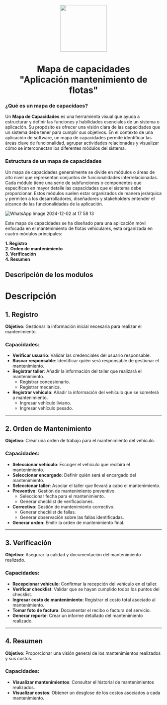 <p align='center'>
  <img src='https://github.com/user-attachments/assets/899a06d7-01dd-4f33-b0cf-48b36b632b6f' height="150">
</p>

<h1 align='center'>
  Mapa de capacidades
  <br>
  "Aplicación mantenimiento de flotas"
</h1>

### ¿Qué es un mapa de capacidaes?

Un **Mapa de Capacidades** es una herramienta visual que ayuda a estructurar y definir las funciones y habilidades esenciales de un sistema o aplicación. Su propósito es ofrecer una visión clara de las capacidades que un sistema debe tener para cumplir sus objetivos. En el contexto de una aplicación de software, un mapa de capacidades permite identificar las áreas clave de funcionalidad, agrupar actividades relacionadas y visualizar cómo se interconectan los diferentes módulos del sistema.

### Estructura de un mapa de capacidades

Un mapa de capacidades generalmente se divide en módulos o áreas de alto nivel que representan conjuntos de funcionalidades interrelacionadas. Cada módulo tiene una serie de subfunciones o componentes que especifican en mayor detalle las capacidades que el sistema debe proporcionar. Estos módulos suelen estar organizados de manera jerárquica y permiten a los desarrolladores, diseñadores y stakeholders entender el alcance de las funcionalidades de la aplicación.

![WhatsApp Image 2024-12-02 at 17 58 13](https://github.com/user-attachments/assets/7f6e137b-b883-4859-80aa-4e78f52969c0)

Este mapa de capacidades se ha diseñado para una aplicación móvil enfocada en el mantenimiento de flotas vehiculares, está organizada en cuatro módulos principales:

**1. Registro**
<br>
**2. Orden de mantenimiento**
<br>
**3. Verificación**
<br>
**4. Resumen**
<br>

## Descripción de los modulos

# Descripción 

## 1. Registro
**Objetivo**: Gestionar la información inicial necesaria para realizar el mantenimiento.

### Capacidades:
- **Verificar usuario**: Validar las credenciales del usuario responsable.
- **Buscar responsable**: Identificar quién será responsable de gestionar el mantenimiento.
- **Registrar taller**: Añadir la información del taller que realizará el mantenimiento.
  - Registrar concesionario.
  - Registrar mecánica.
- **Registrar vehículo**: Añadir la información del vehículo que se someterá a mantenimiento.
  - Ingresar vehículo liviano.
  - Ingresar vehículo pesado.

---

## 2. Orden de Mantenimiento
**Objetivo**: Crear una orden de trabajo para el mantenimiento del vehículo.

### Capacidades:
- **Seleccionar vehículo**: Escoger el vehículo que recibirá el mantenimiento.
- **Seleccionar encargado**: Definir quién será el encargado del mantenimiento.
- **Seleccionar taller**: Asociar el taller que llevará a cabo el mantenimiento.
- **Preventivo**: Gestión de mantenimiento preventivo.
  - Seleccionar fecha para el mantenimiento.
  - Generar checklist de verificaciones.
- **Correctivo**: Gestión de mantenimiento correctivo.
  - Generar checklist de fallas.
  - Generar observación sobre las fallas identificadas.
- **Generar orden**: Emitir la orden de mantenimiento final.

---

## 3. Verificación
**Objetivo**: Asegurar la calidad y documentación del mantenimiento realizado.

### Capacidades:
- **Recepcionar vehículo**: Confirmar la recepción del vehículo en el taller.
- **Verificar checklist**: Validar que se hayan cumplido todos los puntos del checklist.
- **Ingresar costo de mantenimiento**: Registrar el costo total asociado al mantenimiento.
- **Tomar foto de factura**: Documentar el recibo o factura del servicio.
- **Generar reporte**: Crear un informe detallado del mantenimiento realizado.

---

## 4. Resumen
**Objetivo**: Proporcionar una visión general de los mantenimientos realizados y sus costos.

### Capacidades:
- **Visualizar mantenimientos**: Consultar el historial de mantenimientos realizados.
- **Visualizar costos**: Obtener un desglose de los costos asociados a cada mantenimiento.


